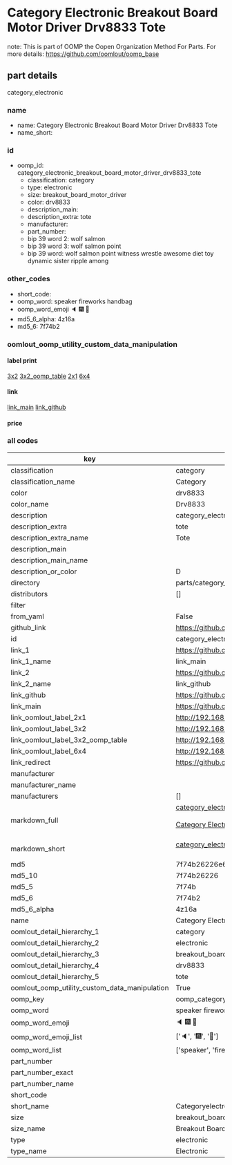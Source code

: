 # Category Electronic Breakout Board Motor Driver Drv8833 Tote  

note: This is part of OOMP the Oopen Organization Method For Parts. For more details: https://github.com/oomlout/oomp_base

##  part details
  



category_electronic



### name
* name: Category Electronic Breakout Board Motor Driver Drv8833 Tote
* name_short: 
### id
* oomp_id: category_electronic_breakout_board_motor_driver_drv8833_tote
  * classification: category
  * type: electronic
  * size: breakout_board_motor_driver
  * color: drv8833
  * description_main: 
  * description_extra: tote
  * manufacturer: 
  * part_number: 
  * bip 39 word 2: wolf salmon
  * bip 39 word 3: wolf salmon point
  * bip 39 word: wolf salmon point witness wrestle awesome diet toy dynamic sister ripple among

### other_codes
* short_code: 
* oomp_word: speaker fireworks handbag
* oomp_word_emoji :speaker: :fireworks: :handbag:
* md5_6_alpha: 4z16a
* md5_6: 7f74b2






### oomlout_oomp_utility_custom_data_manipulation
#### label print
[3x2](http://192.168.1.245:1112/?label=oomp%204z16a)
[3x2_oomp_table](http://192.168.1.108:1112/?label=oomp%204z16a)
[2x1](http://192.168.1.242:1112/?label=oomp%204z16a)
[6x4](http://192.168.1.55:1112/?label=oomp%204z16a)    

#### link

[link_main](https://github.com/oomlout/oomlout_oomp_version_1_messy/tree/main/parts/category_electronic_breakout_board_motor_driver_drv8833_tote) [link_github](https://github.com/oomlout/oomlout_oomp_version_1_messy/tree/main/parts/category_electronic_breakout_board_motor_driver_drv8833_tote)                             

#### price







### all codes 
| key | value |  
| --- | --- |  
| classification | category |  
| classification_name | Category |  
| color | drv8833 |  
| color_name | Drv8833 |  
| description | category_electronic |  
| description_extra | tote |  
| description_extra_name | Tote |  
| description_main |  |  
| description_main_name |  |  
| description_or_color | D  |  
| directory | parts/category_electronic_breakout_board_motor_driver_drv8833_tote |  
| distributors | [] |  
| filter |  |  
| from_yaml | False |  
| github_link | https://github.com/oomlout/oomlout_oomp_part_src/tree/main/parts/category_electronic_breakout_board_motor_driver_drv8833_tote |  
| id | category_electronic_breakout_board_motor_driver_drv8833_tote |  
| link_1 | https://github.com/oomlout/oomlout_oomp_version_1_messy/tree/main/parts/category_electronic_breakout_board_motor_driver_drv8833_tote |  
| link_1_name | link_main |  
| link_2 | https://github.com/oomlout/oomlout_oomp_version_1_messy/tree/main/parts/category_electronic_breakout_board_motor_driver_drv8833_tote |  
| link_2_name | link_github |  
| link_github | https://github.com/oomlout/oomlout_oomp_version_1_messy/tree/main/parts/category_electronic_breakout_board_motor_driver_drv8833_tote |  
| link_main | https://github.com/oomlout/oomlout_oomp_version_1_messy/tree/main/parts/category_electronic_breakout_board_motor_driver_drv8833_tote |  
| link_oomlout_label_2x1 | http://192.168.1.242:1112/?label=oomp%204z16a |  
| link_oomlout_label_3x2 | http://192.168.1.245:1112/?label=oomp%204z16a |  
| link_oomlout_label_3x2_oomp_table | http://192.168.1.108:1112/?label=oomp%204z16a |  
| link_oomlout_label_6x4 | http://192.168.1.55:1112/?label=oomp%204z16a |  
| link_redirect | https://github.com/oomlout/oomlout_oomp_version_1_messy/tree/main/parts/category_electronic_breakout_board_motor_driver_drv8833_tote |  
| manufacturer |  |  
| manufacturer_name |  |  
| manufacturers | [] |  
| markdown_full | [category_electronic_breakout_board_motor_driver_drv8833_tote](none)<br>[](none)<br>[Category Electronic Breakout Board Motor Driver Drv8833 Tote](none)<br><br> |  
| markdown_short | [category_electronic_breakout_board_motor_driver_drv8833_tote](none)<br><br> |  
| md5 | 7f74b26226e667b4427f2fcb4eaf9fe6 |  
| md5_10 | 7f74b26226 |  
| md5_5 | 7f74b |  
| md5_6 | 7f74b2 |  
| md5_6_alpha | 4z16a |  
| name | Category Electronic Breakout Board Motor Driver Drv8833 Tote |  
| oomlout_detail_hierarchy_1 | category |  
| oomlout_detail_hierarchy_2 | electronic |  
| oomlout_detail_hierarchy_3 | breakout_board_motor_driver |  
| oomlout_detail_hierarchy_4 | drv8833 |  
| oomlout_detail_hierarchy_5 | tote |  
| oomlout_oomp_utility_custom_data_manipulation | True |  
| oomp_key | oomp_category_electronic_breakout_board_motor_driver_drv8833_tote |  
| oomp_word | speaker fireworks handbag |  
| oomp_word_emoji | :speaker: :fireworks: :handbag: |  
| oomp_word_emoji_list | [':speaker:', ':fireworks:', ':handbag:'] |  
| oomp_word_list | ['speaker', 'fireworks', 'handbag'] |  
| part_number |  |  
| part_number_exact |  |  
| part_number_name |  |  
| short_code |  |  
| short_name | Categoryelectronic |  
| size | breakout_board_motor_driver |  
| size_name | Breakout Board Motor Driver |  
| type | electronic |  
| type_name | Electronic |  
